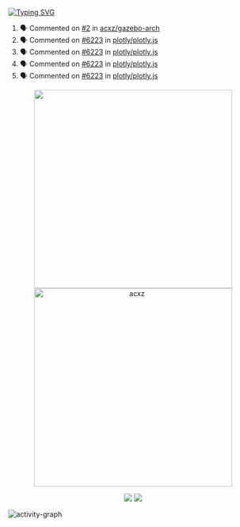 [![Typing SVG](https://readme-typing-svg.herokuapp.com?size=16&color=AFFFA3&multiline=true&height=75&lines=contributing+to+robotics%2Faerospace%2Fml%2Fgpu+software;packaging+it+for+archlinux;ricer)](https://git.io/typing-svg)

<!--START_SECTION:activity-->
1. 🗣 Commented on [#2](https://github.com/acxz/gazebo-arch/issues/2) in [acxz/gazebo-arch](https://github.com/acxz/gazebo-arch)
2. 🗣 Commented on [#6223](https://github.com/plotly/plotly.js/issues/6223) in [plotly/plotly.js](https://github.com/plotly/plotly.js)
3. 🗣 Commented on [#6223](https://github.com/plotly/plotly.js/issues/6223) in [plotly/plotly.js](https://github.com/plotly/plotly.js)
4. 🗣 Commented on [#6223](https://github.com/plotly/plotly.js/issues/6223) in [plotly/plotly.js](https://github.com/plotly/plotly.js)
5. 🗣 Commented on [#6223](https://github.com/plotly/plotly.js/issues/6223) in [plotly/plotly.js](https://github.com/plotly/plotly.js)
<!--END_SECTION:activity-->

<p align="center">
  <img width="400em" src=https://github-readme-stats.vercel.app/api?username=acxz&include_all_commits=true&show_icons=true />
  <img width="400em" src="https://github-readme-streak-stats.herokuapp.com/?user=acxz&" alt="acxz" />
</p>

<p align="center">
  <img src=https://github-readme-stats.vercel.app/api/top-langs/?username=acxz&layout=compact />
  <img src=https://github-profile-trophy.vercel.app/?username=acxz&row=2&column=4 />
</p>

![activity-graph](https://activity-graph.herokuapp.com/graph?username=acxz&theme=aqua)
